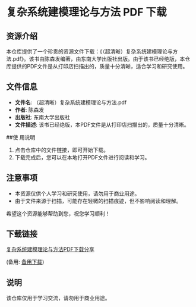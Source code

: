 # 复杂系统建模理论与方法 PDF 下载

## 资源介绍

本仓库提供了一个珍贵的资源文件下载：《（超清晰）复杂系统建模理论与方法.pdf》。该书由陈森发编著，由东南大学出版社出版。由于该书已经绝版，本仓库提供的PDF文件是从打印店扫描出的，质量十分清晰，适合学习和研究使用。

## 文件信息

- **文件名**: （超清晰）复杂系统建模理论与方法.pdf
- **作者**: 陈森发
- **出版社**: 东南大学出版社
- **文件描述**: 该书已经绝版，本PDF文件是从打印店扫描出的，质量十分清晰。

##使 用说明

1. 点击仓库中的文件链接，即可开始下载。
2. 下载完成后，您可以在本地打开PDF文件进行阅读和学习。

## 注意事项

- 本资源仅供个人学习和研究使用，请勿用于商业用途。
- 由于文件来源于扫描，可能存在轻微的扫描痕迹，但不影响阅读和理解。

希望这个资源能够帮助到您，祝您学习顺利！

## 下载链接
[复杂系统建模理论与方法PDF下载分享](https://pan.quark.cn/s/553823ccaa9c) 

(备用: [备用下载](https://pan.baidu.com/s/1alapW-V8SYdOEGyTs-ke2A?pwd=1234))

## 说明

该仓库仅用于学习交流，请勿用于商业用途。
